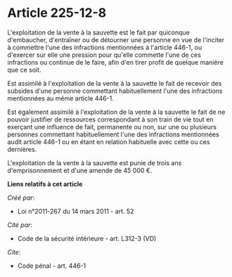 # Article 225-12-8

L'exploitation de la vente à la sauvette est le fait par quiconque d'embaucher, d'entraîner ou de détourner une personne en
vue de l'inciter à commettre l'une des infractions mentionnées à l'article 446-1, ou d'exercer sur elle une pression pour
qu'elle commette l'une de ces infractions ou continue de le faire, afin d'en tirer profit de quelque manière que ce soit.

Est assimilé à l'exploitation de la vente à la sauvette le fait de recevoir des subsides d'une personne commettant
habituellement l'une des infractions mentionnées au même article 446-1.

Est également assimilé à l'exploitation de la vente à la sauvette le fait de ne pouvoir justifier de ressources correspondant
à son train de vie tout en exerçant une influence de fait, permanente ou non, sur une ou plusieurs personnes commettant
habituellement l'une des infractions mentionnées audit article 446-1 ou en étant en relation habituelle avec cette ou ces
dernières.

L'exploitation de la vente à la sauvette est punie de trois ans d'emprisonnement et d'une amende de 45 000 €.

**Liens relatifs à cet article**

_Créé par_:

  - Loi n°2011-267 du 14 mars 2011 - art. 52

_Cité par_:

  - Code de la sécurité intérieure - art. L312-3 (VD)

_Cite_:

  - Code pénal - art. 446-1

